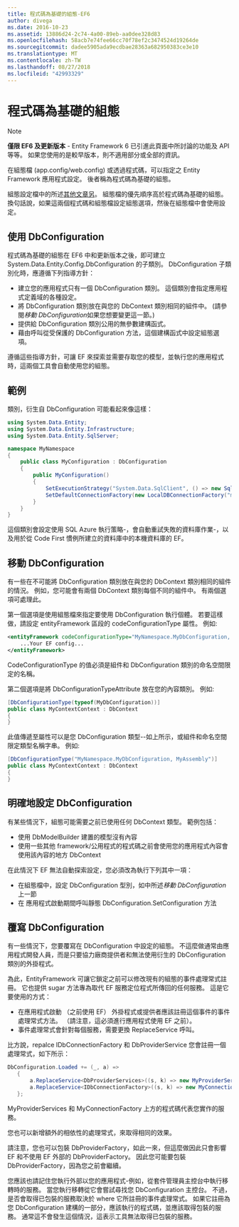 ```yaml
---
title: 程式碼為基礎的組態-EF6
author: divega
ms.date: 2016-10-23
ms.assetid: 13886d24-2c74-4a00-89eb-aa0dee328d83
ms.openlocfilehash: 58acb7e74fee66cc70f78ef2c3474524d19264de
ms.sourcegitcommit: dadee5905ada9ecdbae28363a682950383ce3e10
ms.translationtype: MT
ms.contentlocale: zh-TW
ms.lasthandoff: 08/27/2018
ms.locfileid: "42993329"
---
```

# <a name="code-based-configuration"></a>程式碼為基礎的組態
> [!NOTE]
> **僅限 EF6 及更新版本** - Entity Framework 6 已引進此頁面中所討論的功能及 API 等等。 如果您使用的是較早版本，則不適用部分或全部的資訊。  

在組態檔 (app.config/web.config) 或透過程式碼，可以指定之 Entity Framework 應用程式設定。 後者稱為程式碼為基礎的組態。  

組態設定檔中的所述[其他文章另](config-file.md)。 組態檔的優先順序高於程式碼為基礎的組態。 換句話說，如果這兩個程式碼和組態檔設定組態選項，然後在組態檔中會使用設定。  

## <a name="using-dbconfiguration"></a>使用 DbConfiguration  

程式碼為基礎的組態在 EF6 中和更新版本之後，即可建立 System.Data.Entity.Config.DbConfiguration 的子類別。 DbConfiguration 子類別化時，應遵循下列指導方針：  

- 建立您的應用程式只有一個 DbConfiguration 類別。 這個類別會指定應用程式定義域的各種設定。  
- 將 DbConfiguration 類別放在與您的 DbContext 類別相同的組件中。 (請參閱*移動 DbConfiguration*如果您想要變更這一節。)  
- 提供給 DbConfiguration 類別公用的無參數建構函式。  
- 藉由呼叫從受保護的 DbConfiguration 方法，這個建構函式中設定組態選項。  

遵循這些指導方針，可讓 EF 來探索並需要存取您的模型，並執行您的應用程式時，這兩個工具會自動使用您的組態。  

## <a name="example"></a>範例  

類別，衍生自 DbConfiguration 可能看起來像這樣：  

``` csharp
using System.Data.Entity;
using System.Data.Entity.Infrastructure;
using System.Data.Entity.SqlServer;

namespace MyNamespace
{
    public class MyConfiguration : DbConfiguration
    {
        public MyConfiguration()
        {
            SetExecutionStrategy("System.Data.SqlClient", () => new SqlAzureExecutionStrategy());
            SetDefaultConnectionFactory(new LocalDBConnectionFactory("mssqllocaldb"));
        }
    }
}
```  

這個類別會設定使用 SQL Azure 執行策略-，會自動重試失敗的資料庫作業-，以及用於從 Code First 慣例所建立的資料庫中的本機資料庫的 EF。  

## <a name="moving-dbconfiguration"></a>移動 DbConfiguration  

有一些在不可能將 DbConfiguration 類別放在與您的 DbContext 類別相同的組件的情況。 例如，您可能會有兩個 DbContext 類別每個不同的組件中。 有兩個選項可處理此。  

第一個選項是使用組態檔來指定要使用 DbConfiguration 執行個體。 若要這樣做，請設定 entityFramework 區段的 codeConfigurationType 屬性。 例如:   

``` xml
<entityFramework codeConfigurationType="MyNamespace.MyDbConfiguration, MyAssembly">
    ...Your EF config...
</entityFramework>
```  

CodeConfigurationType 的值必須是組件和 DbConfiguration 類別的命名空間限定的名稱。  

第二個選項是將 DbConfigurationTypeAttribute 放在您的內容類別。 例如:   

``` csharp  
[DbConfigurationType(typeof(MyDbConfiguration))]
public class MyContextContext : DbContext
{
}
```  

此值傳遞至屬性可以是您 DbConfiguration 類型--如上所示，或組件和命名空間限定類型名稱字串。 例如:   

``` csharp
[DbConfigurationType("MyNamespace.MyDbConfiguration, MyAssembly")]
public class MyContextContext : DbContext
{
}
```  

## <a name="setting-dbconfiguration-explicitly"></a>明確地設定 DbConfiguration  

有某些情況下，組態可能需要之前已使用任何 DbContext 類型。 範例包括：  

- 使用 DbModelBuilder 建置的模型沒有內容  
- 使用一些其他 framework/公用程式的程式碼之前會使用您的應用程式內容會使用該內容的地方 DbContext  

在此情況下 EF 無法自動探索設定，您必須改為執行下列其中一項：  

- 在組態檔中，設定 DbConfiguration 型別，如中所述*移動 DbConfiguration*上一節
- 在 應用程式啟動期間呼叫靜態 DbConfiguration.SetConfiguration 方法  

## <a name="overriding-dbconfiguration"></a>覆寫 DbConfiguration  

有一些情況下，您要覆寫在 DbConfiguration 中設定的組態。 不這麼做通常由應用程式開發人員，而是只要協力廠商提供者和無法使用衍生的 DbConfiguration 類別的外掛程式。  

為此，EntityFramework 可讓它鎖定之前可以修改現有的組態的事件處理常式註冊。  它也提供 sugar 方法專為取代 EF 服務定位程式所傳回的任何服務。 這是它要使用的方式：  

- 在應用程式啟動 （之前使用 EF） 外掛程式或提供者應該註冊這個事件的事件處理常式方法。 （請注意，這必須進行應用程式使用 EF 之前）。  
- 事件處理常式會針對每個服務，需要更換 ReplaceService 呼叫。  

比方說，repalce IDbConnectionFactory 和 DbProviderService 您會註冊一個處理常式，如下所示：  

``` csharp
DbConfiguration.Loaded += (_, a) =>
   {
       a.ReplaceService<DbProviderServices>((s, k) => new MyProviderServices(s));
       a.ReplaceService<IDbConnectionFactory>((s, k) => new MyConnectionFactory(s));
   };
```  

MyProviderServices 和 MyConnectionFactory 上方的程式碼代表您實作的服務。  

您也可以新增額外的相依性的處理常式，來取得相同的效果。  

請注意，您也可以包裝 DbProviderFactory，如此一來，但這麼做因此只會影響 EF 和不使用 EF 外部的 DbProviderFactory。 因此您可能要包裝 DbProviderFactory，因為您之前會繼續。  

您應該也請記住您執行外部以您的應用程式-例如，從套件管理員主控台中執行移轉時的服務。 當您執行移轉從它會嘗試尋找您 DbConfiguration 主控台。 不過，是否會取得已包裝的服務取決於 where 它所註冊的事件處理常式。 如果它註冊為您 DbConfiguration 建構的一部分，應該執行的程式碼，並應該取得包裝的服務。 通常這不會發生這個情況，這表示工具無法取得已包裝的服務。  

